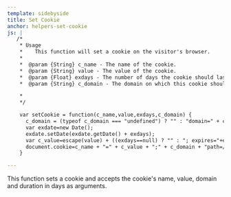 ```yaml
---
template: sidebyside
title: Set Cookie
anchor: helpers-set-cookie
js: |
   /*
    * Usage
    *    This function will set a cookie on the visitor's browser.
    *
    *  @param {String} c_name - The name of the cookie.
    *  @param {String} value - The value of the cookie.
    *  @param {Float} exdays - The number of days the cookie should last.
    *  @param {String} c_domain - The domain on which this cookie should be set and can be read.

    *
    */

    var setCookie = function(c_name,value,exdays,c_domain) {
      c_domain = (typeof c_domain === "undefined") ? "" : "domain=" + c_domain + ";";
      var exdate=new Date();
      exdate.setDate(exdate.getDate() + exdays);
      var c_value=escape(value) + ((exdays==null) ? "" : "; expires="+exdate.toUTCString());
      document.cookie=c_name + "=" + c_value + ";" + c_domain + "path=/";
    }

---
```


This function sets a cookie and accepts the cookie's name, value, domain and duration in days as arguments.
